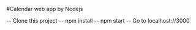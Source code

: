 #Calendar web app by Nodejs

-- Clone this project
-- npm install
-- npm start
-- Go to localhost://3000
